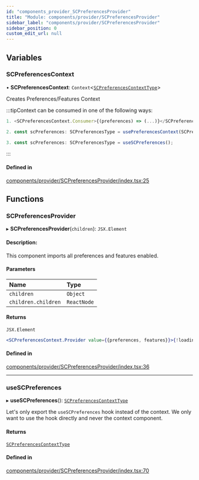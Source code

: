 ```yaml
---
id: "components_provider_SCPreferencesProvider"
title: "Module: components/provider/SCPreferencesProvider"
sidebar_label: "components/provider/SCPreferencesProvider"
sidebar_position: 0
custom_edit_url: null
---
```


## Variables

### SCPreferencesContext

• **SCPreferencesContext**: `Context`<[`SCPreferencesContextType`](../interfaces/types_context.SCPreferencesContextType)\>

Creates Preferences/Features Context

:::tipContext can be consumed in one of the following ways:

```jsx
1. <SCPreferencesContext.Consumer>{(preferences) => (...)}</SCPreferencesContext.Consumer>
```
```jsx
2. const scPreferences: SCPreferencesType = usePreferencesContext(SCPreferencesContext);
```
```jsx
3. const scPreferences: SCPreferencesType = useSCPreferences();
````
:::

#### Defined in

[components/provider/SCPreferencesProvider/index.tsx:25](https://github.com/selfcommunity/community-ui/blob/0c5b0c7/packages/sc-core/src/components/provider/SCPreferencesProvider/index.tsx#L25)

## Functions

### SCPreferencesProvider

▸ **SCPreferencesProvider**(`children`): `JSX.Element`

#### Description:
This component imports all preferences and features enabled.

#### Parameters

| Name | Type |
| :------ | :------ |
| `children` | `Object` |
| `children.children` | `ReactNode` |

#### Returns

`JSX.Element`

 ```jsx
 <SCPreferencesContext.Provider value={{preferences, features}}>{!loading && children}</SCPreferencesContext.Provider>
 ```

#### Defined in

[components/provider/SCPreferencesProvider/index.tsx:36](https://github.com/selfcommunity/community-ui/blob/0c5b0c7/packages/sc-core/src/components/provider/SCPreferencesProvider/index.tsx#L36)

___

### useSCPreferences

▸ **useSCPreferences**(): [`SCPreferencesContextType`](../interfaces/types_context.SCPreferencesContextType)

Let's only export the `useSCPreferences` hook instead of the context.
We only want to use the hook directly and never the context component.

#### Returns

[`SCPreferencesContextType`](../interfaces/types_context.SCPreferencesContextType)

#### Defined in

[components/provider/SCPreferencesProvider/index.tsx:70](https://github.com/selfcommunity/community-ui/blob/0c5b0c7/packages/sc-core/src/components/provider/SCPreferencesProvider/index.tsx#L70)
